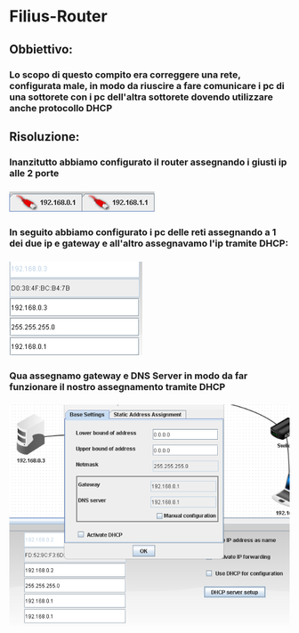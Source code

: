 # Filius-Router

## Obbiettivo:
### Lo scopo di questo compito era correggere una rete, configurata male, in modo da riuscire a fare comunicare i pc di una sottorete con i pc dell'altra sottorete dovendo utilizzare anche protocollo DHCP

## Risoluzione:

### Inanzitutto abbiamo configurato il router assegnando i giusti ip alle 2 porte
### ![router](/router/ip.png)

### In seguito abbiamo configurato i pc delle reti assegnando a 1 dei due ip e gateway e all'altro assegnavamo l'ip tramite DHCP:
### ![pc](/router/pc.png)

### Qua assegnamo gateway e DNS Server in modo da far funzionare il nostro assegnamento tramite DHCP
### ![pc](/router/dhcp.png)
